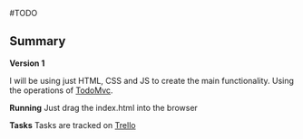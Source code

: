 #TODO

## Summary 
**Version 1**

I will be using just HTML, CSS and JS to create the main functionality. Using the operations of [TodoMvc](http://todomvc.com/examples/).

**Running**
Just drag the index.html into the browser

**Tasks**
Tasks are tracked on [Trello](https://trello.com/b/NLNokVdL) 